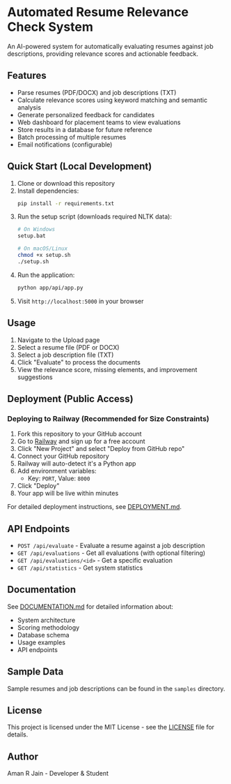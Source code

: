 # Automated Resume Relevance Check System

An AI-powered system for automatically evaluating resumes against job descriptions, providing relevance scores and actionable feedback.

## Features

- Parse resumes (PDF/DOCX) and job descriptions (TXT)
- Calculate relevance scores using keyword matching and semantic analysis
- Generate personalized feedback for candidates
- Web dashboard for placement teams to view evaluations
- Store results in a database for future reference
- Batch processing of multiple resumes
- Email notifications (configurable)

## Quick Start (Local Development)

1. Clone or download this repository
2. Install dependencies:
   ```bash
   pip install -r requirements.txt
   ```
3. Run the setup script (downloads required NLTK data):
   ```bash
   # On Windows
   setup.bat
   
   # On macOS/Linux
   chmod +x setup.sh
   ./setup.sh
   ```
4. Run the application:
   ```bash
   python app/api/app.py
   ```
5. Visit `http://localhost:5000` in your browser

## Usage

1. Navigate to the Upload page
2. Select a resume file (PDF or DOCX)
3. Select a job description file (TXT)
4. Click "Evaluate" to process the documents
5. View the relevance score, missing elements, and improvement suggestions

## Deployment (Public Access)

### Deploying to Railway (Recommended for Size Constraints)

1. Fork this repository to your GitHub account
2. Go to [Railway](https://railway.app/) and sign up for a free account
3. Click "New Project" and select "Deploy from GitHub repo"
4. Connect your GitHub repository
5. Railway will auto-detect it's a Python app
6. Add environment variables:
   - Key: `PORT`, Value: `8000`
7. Click "Deploy"
8. Your app will be live within minutes

For detailed deployment instructions, see [DEPLOYMENT.md](DEPLOYMENT.md).

## API Endpoints

- `POST /api/evaluate` - Evaluate a resume against a job description
- `GET /api/evaluations` - Get all evaluations (with optional filtering)
- `GET /api/evaluations/<id>` - Get a specific evaluation
- `GET /api/statistics` - Get system statistics

## Documentation

See [DOCUMENTATION.md](DOCUMENTATION.md) for detailed information about:
- System architecture
- Scoring methodology
- Database schema
- Usage examples
- API endpoints

## Sample Data

Sample resumes and job descriptions can be found in the `samples` directory.

## License

This project is licensed under the MIT License - see the [LICENSE](LICENSE) file for details.

## Author

Aman R Jain - Developer & Student